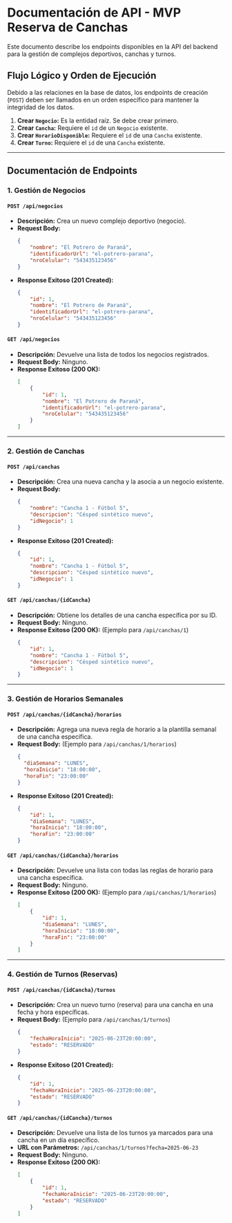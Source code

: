 # Documentación de API - MVP Reserva de Canchas

Este documento describe los endpoints disponibles en la API del backend para la gestión de complejos deportivos, canchas y turnos.

## Flujo Lógico y Orden de Ejecución

Debido a las relaciones en la base de datos, los endpoints de creación (`POST`) deben ser llamados en un orden específico para mantener la integridad de los datos.

1.  **Crear `Negocio`:** Es la entidad raíz. Se debe crear primero.
2.  **Crear `Cancha`:** Requiere el `id` de un `Negocio` existente.
3.  **Crear `HorarioDisponible`:** Requiere el `id` de una `Cancha` existente.
4.  **Crear `Turno`:** Requiere el `id` de una `Cancha` existente.

---

## Documentación de Endpoints

### 1. Gestión de Negocios

#### **`POST /api/negocios`**
* **Descripción:** Crea un nuevo complejo deportivo (negocio).
* **Request Body:**
    ```json
    {
        "nombre": "El Potrero de Paraná",
        "identificadorUrl": "el-potrero-parana",
        "nroCelular": "543435123456"
    }
    ```
* **Response Exitoso (201 Created):**
    ```json
    {
        "id": 1,
        "nombre": "El Potrero de Paraná",
        "identificadorUrl": "el-potrero-parana",
        "nroCelular": "543435123456"
    }
    ```

#### **`GET /api/negocios`**
* **Descripción:** Devuelve una lista de todos los negocios registrados.
* **Request Body:** Ninguno.
* **Response Exitoso (200 OK):**
    ```json
    [
        {
            "id": 1,
            "nombre": "El Potrero de Paraná",
            "identificadorUrl": "el-potrero-parana",
            "nroCelular": "543435123456"
        }
    ]
    ```

---

### 2. Gestión de Canchas

#### **`POST /api/canchas`**
* **Descripción:** Crea una nueva cancha y la asocia a un negocio existente.
* **Request Body:**
    ```json
    {
        "nombre": "Cancha 1 - Fútbol 5",
        "descripcion": "Césped sintético nuevo",
        "idNegocio": 1
    }
    ```
* **Response Exitoso (201 Created):**
    ```json
    {
        "id": 1,
        "nombre": "Cancha 1 - Fútbol 5",
        "descripcion": "Césped sintético nuevo",
        "idNegocio": 1
    }
    ```

#### **`GET /api/canchas/{idCancha}`**
* **Descripción:** Obtiene los detalles de una cancha específica por su ID.
* **Request Body:** Ninguno.
* **Response Exitoso (200 OK):** (Ejemplo para `/api/canchas/1`)
    ```json
    {
        "id": 1,
        "nombre": "Cancha 1 - Fútbol 5",
        "descripcion": "Césped sintético nuevo",
        "idNegocio": 1
    }
    ```
---

### 3. Gestión de Horarios Semanales

#### **`POST /api/canchas/{idCancha}/horarios`**
* **Descripción:** Agrega una nueva regla de horario a la plantilla semanal de una cancha específica.
* **Request Body:** (Ejemplo para `/api/canchas/1/horarios`)
    ```json
    {
      "diaSemana": "LUNES",
      "horaInicio": "18:00:00",
      "horaFin": "23:00:00"
    }
    ```
* **Response Exitoso (201 Created):**
    ```json
    {
        "id": 1,
        "diaSemana": "LUNES",
        "horaInicio": "18:00:00",
        "horaFin": "23:00:00"
    }
    ```

#### **`GET /api/canchas/{idCancha}/horarios`**
* **Descripción:** Devuelve una lista con todas las reglas de horario para una cancha específica.
* **Request Body:** Ninguno.
* **Response Exitoso (200 OK):** (Ejemplo para `/api/canchas/1/horarios`)
    ```json
    [
        {
            "id": 1,
            "diaSemana": "LUNES",
            "horaInicio": "18:00:00",
            "horaFin": "23:00:00"
        }
    ]
    ```
---

### 4. Gestión de Turnos (Reservas)

#### **`POST /api/canchas/{idCancha}/turnos`**
* **Descripción:** Crea un nuevo turno (reserva) para una cancha en una fecha y hora específicas.
* **Request Body:** (Ejemplo para `/api/canchas/1/turnos`)
    ```json
    {
        "fechaHoraInicio": "2025-06-23T20:00:00",
        "estado": "RESERVADO"
    }
    ```
* **Response Exitoso (201 Created):**
    ```json
    {
        "id": 1,
        "fechaHoraInicio": "2025-06-23T20:00:00",
        "estado": "RESERVADO"
    }
    ```

#### **`GET /api/canchas/{idCancha}/turnos`**
* **Descripción:** Devuelve una lista de los turnos ya marcados para una cancha en un día específico.
* **URL con Parámetros:** `/api/canchas/1/turnos?fecha=2025-06-23`
* **Request Body:** Ninguno.
* **Response Exitoso (200 OK):**
    ```json
    [
        {
            "id": 1,
            "fechaHoraInicio": "2025-06-23T20:00:00",
            "estado": "RESERVADO"
        }
    ]
    ```